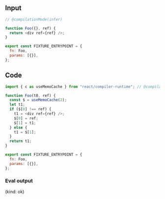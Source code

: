 
## Input

```javascript
// @compilationMode(infer)

function Foo({}, ref) {
  return <div ref={ref} />;
}

export const FIXTURE_ENTRYPOINT = {
  fn: Foo,
  params: [{}],
};

```

## Code

```javascript
import { c as useMemoCache } from "react/compiler-runtime"; // @compilationMode(infer)

function Foo(t0, ref) {
  const $ = useMemoCache(2);
  let t1;
  if ($[0] !== ref) {
    t1 = <div ref={ref} />;
    $[0] = ref;
    $[1] = t1;
  } else {
    t1 = $[1];
  }
  return t1;
}

export const FIXTURE_ENTRYPOINT = {
  fn: Foo,
  params: [{}],
};

```
      
### Eval output
(kind: ok) <div></div>